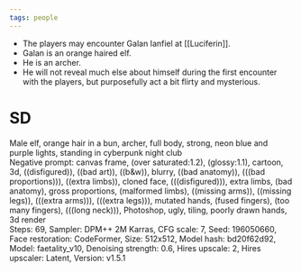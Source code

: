 ```yaml
---
tags: people
---
```


* The players may encounter Galan Ianfiel at [[Luciferin]]. 
* Galan is an orange haired elf. 
* He is an archer.
* He will not reveal much else about himself during the first encounter with the players, but purposefully act a bit flirty and mysterious. 

# SD
Male elf, orange hair in a bun, archer, full body, strong, neon blue and purple lights, standing in cyberpunk night club  
Negative prompt: canvas frame, (over saturated:1.2), (glossy:1.1), cartoon, 3d, ((disfigured)), ((bad art)), ((b&w)), blurry, ((bad anatomy)), (((bad proportions))), ((extra limbs)), cloned face, (((disfigured))), extra limbs, (bad anatomy), gross proportions, (malformed limbs), ((missing arms)), ((missing legs)), (((extra arms))), (((extra legs))), mutated hands, (fused fingers), (too many fingers), (((long neck))), Photoshop, ugly, tiling, poorly drawn hands, 3d render  
Steps: 69, Sampler: DPM++ 2M Karras, CFG scale: 7, Seed: 196050660, Face restoration: CodeFormer, Size: 512x512, Model hash: bd20f62d92, Model: faetality_v10, Denoising strength: 0.6, Hires upscale: 2, Hires upscaler: Latent, Version: v1.5.1